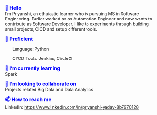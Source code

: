 <b style="font-size:16px;color:blue">👋 Hello</b><br>
I’m Priyanshi, an ethuiastic learner who is pursuing MS in Software Engineering. Earlier worked as an Automation Engineer and now wants to contribute as Software Developer. I like to experiments through building small projects, CICD and setup different tools.

<b style="font-size:16px;color:blue">🛫 Proficient</b><br>
<ul>Language: Python</ul>
<ul>CI/CD Tools: Jenkins, CircleCI</ul>

<b style="font-size:16px;color:blue">🌱 I’m currently learning</b><br>
Spark

<b style="font-size:16px;color:blue">💞️ I’m looking to collaborate on</b><br>
Projects related Big Data and Data Analytics

<b style="font-size:16px;color:blue">📫 How to reach me</b><br>
LinkedIn: https://www.linkedin.com/in/priyanshi-yadav-8b7970128

<!---
pyadav6/pyadav6 is a ✨ special ✨ repository because its `README.md` (this file) appears on your GitHub profile.
You can click the Preview link to take a look at your changes.
--->
